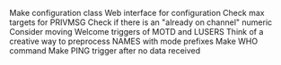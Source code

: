 Make configuration class
Web interface for configuration
Check max targets for PRIVMSG
Check if there is an "already on channel" numeric
Consider moving Welcome triggers of MOTD and LUSERS
Think of a creative way to preprocess NAMES with mode prefixes
Make WHO command
Make PING trigger after no data received

